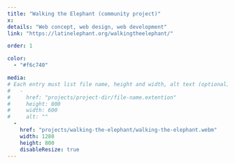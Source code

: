 ```yaml
---
title: "Walking the Elephant (community project)"
x:
details: "Web concept, web design, web development"
link: "https://latinelephant.org/walkingtheelephant/"

order: 1

color: 
  - "#f6c740"

media: 
# Each entry must list file name, height and width, alt text (optional)
#   -
#     href: "projects/project-dir/file-name.extention"
#     height: 800
#     width: 600
#     alt: ""
  -
    href: "projects/walking-the-elephant/walking-the-elephant.webm"
    width: 1280
    height: 800
    disableResize: true
---
```

